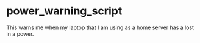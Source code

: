 # power_warning_script
This warns me when my laptop that I am using as a home server has a lost in a power.
